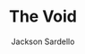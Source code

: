 ---
layout: ../../layouts/MarkdownPostLayout.astro
title: 'The Void'
pubDate: '2025-08-05'
description: 'Who is the creator of the universe?'
author: 'Jackson Sardello'
---